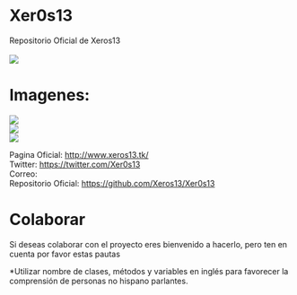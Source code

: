 # Xer0s13
Repositorio Oficial de Xeros13
<br>
<br>
![](http://www.xeros13.tk/images/logo.png)






# **Imagenes:**
![](http://www.xeros13.tk/images/screen1.jpg)
<br>
![](http://www.xeros13.tk/images/screen2.jpg)
<br>
![](http://www.xeros13.tk/images/screen3.jpg)

Pagina Oficial: http://www.xeros13.tk/ <br>
Twitter: https://twitter.com/Xer0s13 <br>
Correo: <br>
Repositorio Oficial: https://github.com/Xeros13/Xer0s13

<h1> Colaborar </h1>
Si deseas colaborar con el proyecto eres bienvenido a hacerlo, pero ten en cuenta por favor estas pautas


*Utilizar nombre de clases, métodos y variables en inglés para favorecer la comprensión de personas no hispano parlantes.

